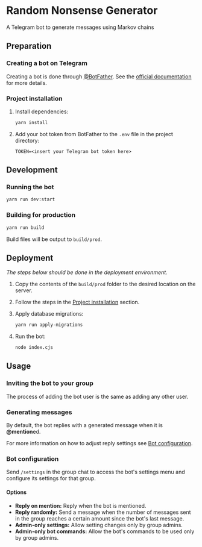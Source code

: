 # Random Nonsense Generator

A Telegram bot to generate messages using Markov chains

## Preparation

### Creating a bot on Telegram

Creating a bot is done through [@BotFather](https://t.me/BotFather). See the [official documentation](https://core.telegram.org/bots/features#creating-a-new-bot) for more details.

### Project installation

1. Install dependencies:

   ```sh
   yarn install
   ```

2. Add your bot token from BotFather to the `.env` file in the project directory:

   ```properties
   TOKEN=<insert your Telegram bot token here>
   ```

## Development

### Running the bot

```sh
yarn run dev:start
```

### Building for production

```sh
yarn run build
```

Build files will be output to `build/prod`.

## Deployment

_The steps below should be done in the deployment environment._

1. Copy the contents of the `build/prod` folder to the desired location on the server.
2. Follow the steps in the [Project installation](#project-installation) section.
3. Apply database migrations:

   ```sh
   yarn run apply-migrations
   ```

4. Run the bot:

   ```sh
   node index.cjs
   ```

## Usage

### Inviting the bot to your group

The process of adding the bot user is the same as adding any other user.

### Generating messages

By default, the bot replies with a generated message when it is **@mention**ed.

For more information on how to adjust reply settings see [Bot configuration](#bot-configuration).

### Bot configuration

Send `/settings` in the group chat to access the bot's settings menu and configure its settings for that group.

#### Options

- **Reply on mention:** Reply when the bot is mentioned.
- **Reply randomly:** Send a message when the number of messages sent in the group reaches a certain amount since the bot's last message.
- **Admin-only settings:** Allow setting changes only by group admins.
- **Admin-only bot commands:** Allow the bot's commands to be used only by group admins.
